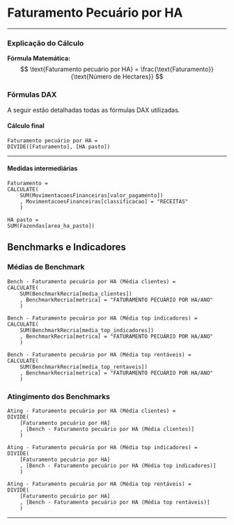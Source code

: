 # **Faturamento Pecuário por HA**  

---
### **Explicação do Cálculo**  
**Fórmula Matemática:**  
$$
\text{Faturamento pecuário por HA} = \frac{\text{Faturamento}}{\text{Número de Hectares}}
$$


### **Fórmulas DAX**  
A seguir estão detalhadas todas as fórmulas DAX utilizadas.  

#### **Cálculo final**  
```dax
Faturamento pecuário por HA = 
DIVIDE([Faturamento], [HA pasto])
```  

---  

#### **Medidas intermediárias**  

```dax
Faturamento = 
CALCULATE(
    SUM(MovimentacoesFinanceiras[valor_pagamento])
    , MovimentacoesFinanceiras[classificacao] = "RECEITAS"
    )
```  

```dax
HA pasto = 
SUM(Fazendas[area_ha_pasto])
```  

## **Benchmarks e Indicadores**  

### **Médias de Benchmark**  
```dax
Bench - Faturamento pecuário por HA (Média clientes) = 
CALCULATE(
    SUM(BenchmarkRecria[media_clientes])
    , BenchmarkRecria[metrica] = "FATURAMENTO PECUÁRIO POR HA/ANO"
    )
```

```dax
Bench - Faturamento pecuário por HA (Média top indicadores) = 
CALCULATE(
    SUM(BenchmarkRecria[media_top_indicadores])
    , BenchmarkRecria[metrica] = "FATURAMENTO PECUÁRIO POR HA/ANO"
    )
```

```dax
Bench - Faturamento pecuário por HA (Média top rentáveis) = 
CALCULATE(
    SUM(BenchmarkRecria[media_top_rentaveis])
    , BenchmarkRecria[metrica] = "FATURAMENTO PECUÁRIO POR HA/ANO"
    )
```

### **Atingimento dos Benchmarks**  
```dax
Ating - Faturamento pecuário por HA (Média clientes) = 
DIVIDE(
    [Faturamento pecuário por HA]
    , [Bench - Faturamento pecuário por HA (Média clientes)]
    )
```

```dax
Ating - Faturamento pecuário por HA (Média top indicadores) = 
DIVIDE(
    [Faturamento pecuário por HA]
    , [Bench - Faturamento pecuário por HA (Média top indicadores)]
    )
```

```dax
Ating - Faturamento pecuário por HA (Média top rentáveis) = 
DIVIDE(
    [Faturamento pecuário por HA]
    , [Bench - Faturamento pecuário por HA (Média top rentáveis)]
    )
```

---

